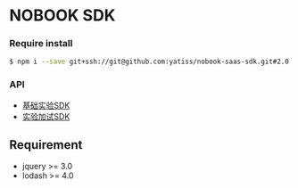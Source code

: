 # NOBOOK SDK
### Require install
```bash
$ npm i --save git+ssh://git@github.com:yatiss/nobook-saas-sdk.git#2.0.4
```

### API
* [基础实验SDK](nobook/lab/README.md)
* [实验加试SDK](nobook/additional/README.md)

## Requirement
* jquery >= 3.0
* lodash >= 4.0